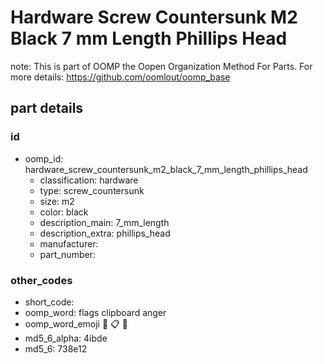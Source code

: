 # Hardware Screw Countersunk M2 Black 7 mm Length Phillips Head  

note: This is part of OOMP the Oopen Organization Method For Parts. For more details: https://github.com/oomlout/oomp_base

##  part details





### id
* oomp_id: hardware_screw_countersunk_m2_black_7_mm_length_phillips_head
  * classification: hardware
  * type: screw_countersunk
  * size: m2
  * color: black
  * description_main: 7_mm_length
  * description_extra: phillips_head
  * manufacturer: 
  * part_number: 

### other_codes
* short_code: 
* oomp_word: flags clipboard anger
* oomp_word_emoji :flags: :clipboard: :anger:
* md5_6_alpha: 4ibde
* md5_6: 738e12